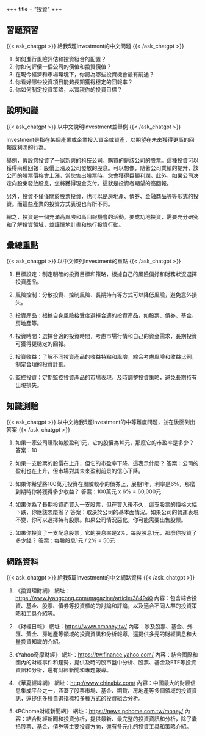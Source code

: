 +++
title = "投資"
+++
## 習題預習
{{< ask_chatgpt >}}
給我5題Investment的中文問題
{{< /ask_chatgpt >}}



1. 如何進行風險評估和投資組合的配置？
2. 你如何評價一個公司的價值和投資價值？
3. 在現今經濟和市場環境下，你認為哪些投資機會最有前途？
4. 你看好哪些投資項目能夠長期獲得穩定的回報率？
5. 你如何制定投資策略，以實現你的投資目標？   

## 說明知識
{{< ask_chatgpt >}}
以中文說明Investment並舉例
{{< /ask_chatgpt >}}



Investment是指在某個產業或企業投入資金或資產，以期望在未來獲得更高的回報或利潤的行為。

舉例，假設您投資了一家新興的科技公司，購買的是該公司的股票。這種投資可以獲得兩種回報：股價上漲及公司發放的股息。可以想像，隨著公司業績的提升，該公司的股票價格會上漲，當您售出股票時，您會獲得巨額利潤。此外，如果公司决定向股東發放股息，您將獲得現金支付。這就是投資者期望的高回報。

另外，投資不僅僅關於股票投資，也可以是房地產、債券、金融商品等等形式的投資。而這些產業的投資方式表現也有所不同。

總之，投資是一個充滿高風險和高回報機會的活動。要成功地投資，需要充分研究和了解投資領域，並謹慎地計畫和執行投資行動。   

## 彙總重點
{{< ask_chatgpt >}}
以中文條列Investment的重點
{{< /ask_chatgpt >}}



1. 目標設定：制定明確的投資目標和策略，根據自己的風險偏好和財務狀況選擇投資產品。

2. 風險控制：分散投資、控制風險、長期持有等方式可以降低風險，避免意外損失。

3. 投資產品：根據自身風險接受度選擇合適的投資產品，如股票、債券、基金、房地產等。

4. 投資時間：選擇合適的投資時間，考慮市場行情和自己的資金需求，長期投資可獲得更穩定的回報。

5. 投資收益：了解不同投資產品的收益特點和風險，綜合考慮風險和收益比例，制定合理的投資計劃。

6. 監控投資：定期監控投資產品的市場表現，及時調整投資策略，避免長期持有出現損失。   

## 知識測驗
{{< ask_chatgpt >}}
以中文給我5題Investment的中等難度問題，並在後面列出答案
{{< /ask_chatgpt >}}



1. 如果一家公司賺取每股盈利1元，它的股價為10元，那麼它的市盈率是多少？
答案：10

2. 如果一支股票的股價在上升，但它的市盈率下降，這表示什麼？
答案：公司的盈利也在上升，但市場對其未來盈利前景的信心下降。

3. 如果你希望將100萬元投資在風險較小的債券上，展期1年，利率是6%，那麼到期時你將獲得多少收益？
答案：100萬元 x 6% = 60,000元

4. 如果你為了長期投資而買入一支股票，但在買入後不久，這支股票的價格大幅下跌，你應該怎麼辦？
答案：取決於公司的基本面情況。如果公司的營運表現不變，你可以選擇持有股票。如果公司情況惡化，你可能需要出售股票。

5. 如果你投資了一支配息股票，它的股息率是2%，每股股息1元，那麼你投資了多少錢？
答案：每股股息1元 / 2% = 50元   

## 網路資料
{{< ask_chatgpt >}}
給我5篇Investment的中文網路資料
{{< /ask_chatgpt >}}



1. 《投資理財網》
網址：https://www.iyangcong.com/magazine/article/384940
內容：包含綜合投資、基金、股票、債券等投資標的的討論和評論，以及適合不同人群的投資策略和工具介紹等。

2. 《財經日報》
網址：https://www.cmoney.tw/
內容：涉及股票、基金、外匯、黃金、房地產等領域的投資資訊和分析報導，還提供多元的財經訊息和大量投資知識的介紹。

3. 《Yahoo奇摩財經》
網址：https://tw.finance.yahoo.com/
內容：結合國際和國內的財經事件和趨勢，提供及時的股市盤中分析、股票、基金及ETF等投資資訊和分析，還有財經新聞和專題報導。

4. 《華夏經緯網》
網址：http://www.chinabiz.com/
內容：中國最大的財經信息集成平台之一，涵蓋了股票市場、基金、期貨、房地產等多個領域的投資資訊，還提供多種自選指標和多種方式的投資組合分析。

5. 《PChome財經新聞網》
網址：https://news.pchome.com.tw/money/
內容：結合財經新聞和投資分析，提供最新、最完整的投資資訊和分析，除了囊括股票、基金、債券等主要投資方向，還有多元化的投資工具和策略介紹。   

